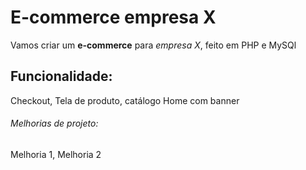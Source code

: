 # E-commerce empresa X

Vamos criar um **e-commerce** para *empresa X*, feito em PHP e MySQl

## Funcionalidade: 

Checkout, Tela de produto, catálogo Home com banner

###### Melhorias de projeto:

Melhoria 1, Melhoria 2